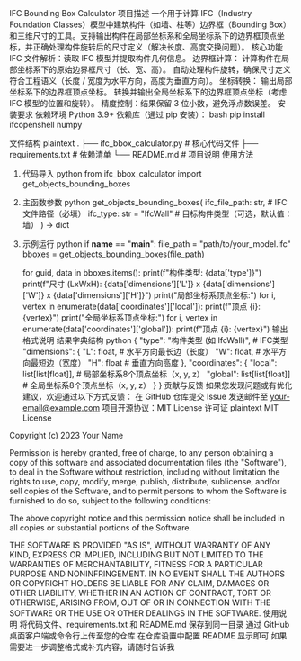 IFC Bounding Box Calculator
项目描述
一个用于计算 IFC（Industry Foundation Classes）模型中建筑构件（如墙、柱等）边界框（Bounding Box）和三维尺寸的工具。支持输出构件在局部坐标系和全局坐标系下的边界框顶点坐标，并正确处理构件旋转后的尺寸定义（解决长度、高度交换问题）。
核心功能
IFC 文件解析：读取 IFC 模型并提取构件几何信息。
边界框计算：
计算构件在局部坐标系下的原始边界框尺寸（长、宽、高）。
自动处理构件旋转，确保尺寸定义符合工程语义（长度 / 宽度为水平方向，高度为垂直方向）。
坐标转换：
输出局部坐标系下的边界框顶点坐标。
转换并输出全局坐标系下的边界框顶点坐标（考虑 IFC 模型的位置和旋转）。
精度控制：结果保留 3 位小数，避免浮点数误差。
安装要求
依赖环境
Python 3.9+
依赖库（通过 pip 安装）：
bash
pip install ifcopenshell numpy

文件结构
plaintext
.
├── ifc_bbox_calculator.py  # 核心代码文件
├── requirements.txt        # 依赖清单
└── README.md               # 项目说明
使用方法
1. 代码导入
python
from ifc_bbox_calculator import get_objects_bounding_boxes
2. 主函数参数
python
get_objects_bounding_boxes(
    ifc_file_path: str,       # IFC文件路径（必填）
    ifc_type: str = "IfcWall" # 目标构件类型（可选，默认值：墙）
) -> dict
3. 示例运行
python
if __name__ == "__main__":
    file_path = "path/to/your_model.ifc"
    bboxes = get_objects_bounding_boxes(file_path)
    
    for guid, data in bboxes.items():
        print(f"构件类型: {data['type']}")
        print(f"尺寸 (LxWxH): {data['dimensions']['L']} x {data['dimensions']['W']} x {data['dimensions']['H']}")
        print("局部坐标系顶点坐标:")
        for i, vertex in enumerate(data['coordinates']['local']):
            print(f"顶点 {i}: {vertex}")
        print("全局坐标系顶点坐标:")
        for i, vertex in enumerate(data['coordinates']['global']):
            print(f"顶点 {i}: {vertex}")
输出格式说明
结果字典结构
python
{
    "type": "构件类型 (如 IfcWall)",          # IFC类型
    "dimensions": {
        "L": float,  # 水平方向最长边（长度）
        "W": float,  # 水平方向最短边（宽度）
        "H": float   # 垂直方向高度
    },
    "coordinates": {
        "local": list[list[float]],  # 局部坐标系8个顶点坐标（x, y, z）
        "global": list[list[float]]  # 全局坐标系8个顶点坐标（x, y, z）
    }
}
贡献与反馈
如果您发现问题或有优化建议，欢迎通过以下方式反馈：
在 GitHub 仓库提交 Issue
发送邮件至 your-email@example.com
项目开源协议：MIT License
许可证
plaintext
MIT License

Copyright (c) 2023 Your Name

Permission is hereby granted, free of charge, to any person obtaining a copy
of this software and associated documentation files (the "Software"), to deal
in the Software without restriction, including without limitation the rights
to use, copy, modify, merge, publish, distribute, sublicense, and/or sell
copies of the Software, and to permit persons to whom the Software is
furnished to do so, subject to the following conditions:

The above copyright notice and this permission notice shall be included in all
copies or substantial portions of the Software.

THE SOFTWARE IS PROVIDED "AS IS", WITHOUT WARRANTY OF ANY KIND, EXPRESS OR
IMPLIED, INCLUDING BUT NOT LIMITED TO THE WARRANTIES OF MERCHANTABILITY,
FITNESS FOR A PARTICULAR PURPOSE AND NONINFRINGEMENT. IN NO EVENT SHALL THE
AUTHORS OR COPYRIGHT HOLDERS BE LIABLE FOR ANY CLAIM, DAMAGES OR OTHER
LIABILITY, WHETHER IN AN ACTION OF CONTRACT, TORT OR OTHERWISE, ARISING FROM,
OUT OF OR IN CONNECTION WITH THE SOFTWARE OR THE USE OR OTHER DEALINGS IN THE
SOFTWARE.
使用说明
将代码文件、requirements.txt 和 README.md 保存到同一目录
通过 GitHub 桌面客户端或命令行上传至您的仓库
在仓库设置中配置 README 显示即可
如果需要进一步调整格式或补充内容，请随时告诉我
